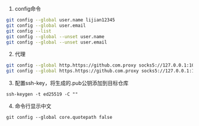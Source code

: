 1. config命令

```bash
git config --global user.name lijian12345
git config --global user.email 
git config --list
git config --global --unset user.name
git config --global --unset user.email
```

2. 代理

```bash
git config --global http.https://github.com.proxy socks5://127.0.0.1:10808
git config --global https.https://github.com.proxy socks5://127.0.0.1:10808
```

3. 配置ssh-key，将生成的.pub公钥添加到目标仓库

```
ssh-keygen -t ed25519 -C ""
```

4. 命令行显示中文

```
git config --global core.quotepath false
```

